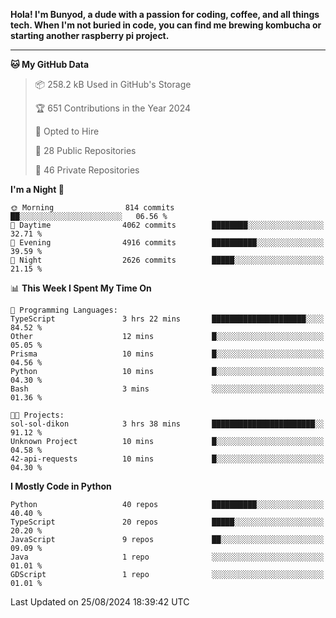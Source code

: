 <p>
<b>Hola! I'm Bunyod, a dude with a passion for coding, coffee, and all things tech. When I'm not buried in code, you can find me brewing kombucha or starting another raspberry pi project.</b>
</p>

---

<!--START_SECTION:waka-->
**🐱 My GitHub Data** 

> 📦 258.2 kB Used in GitHub's Storage 
 > 
> 🏆 651 Contributions in the Year 2024
 > 
> 💼 Opted to Hire
 > 
> 📜 28 Public Repositories 
 > 
> 🔑 46 Private Repositories 
 > 
**I'm a Night 🦉** 

```text
🌞 Morning                814 commits         ██░░░░░░░░░░░░░░░░░░░░░░░   06.56 % 
🌆 Daytime                4062 commits        ████████░░░░░░░░░░░░░░░░░   32.71 % 
🌃 Evening                4916 commits        ██████████░░░░░░░░░░░░░░░   39.59 % 
🌙 Night                  2626 commits        █████░░░░░░░░░░░░░░░░░░░░   21.15 % 
```


📊 **This Week I Spent My Time On** 

```text
💬 Programming Languages: 
TypeScript               3 hrs 22 mins       █████████████████████░░░░   84.52 % 
Other                    12 mins             █░░░░░░░░░░░░░░░░░░░░░░░░   05.05 % 
Prisma                   10 mins             █░░░░░░░░░░░░░░░░░░░░░░░░   04.56 % 
Python                   10 mins             █░░░░░░░░░░░░░░░░░░░░░░░░   04.30 % 
Bash                     3 mins              ░░░░░░░░░░░░░░░░░░░░░░░░░   01.36 % 

🐱‍💻 Projects: 
sol-sol-dikon            3 hrs 38 mins       ███████████████████████░░   91.12 % 
Unknown Project          10 mins             █░░░░░░░░░░░░░░░░░░░░░░░░   04.58 % 
42-api-requests          10 mins             █░░░░░░░░░░░░░░░░░░░░░░░░   04.30 % 
```

**I Mostly Code in Python** 

```text
Python                   40 repos            ██████████░░░░░░░░░░░░░░░   40.40 % 
TypeScript               20 repos            █████░░░░░░░░░░░░░░░░░░░░   20.20 % 
JavaScript               9 repos             ██░░░░░░░░░░░░░░░░░░░░░░░   09.09 % 
Java                     1 repo              ░░░░░░░░░░░░░░░░░░░░░░░░░   01.01 % 
GDScript                 1 repo              ░░░░░░░░░░░░░░░░░░░░░░░░░   01.01 % 
```




 Last Updated on 25/08/2024 18:39:42 UTC
<!--END_SECTION:waka-->
